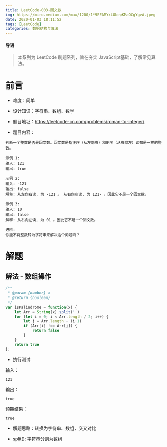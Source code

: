 ```yaml
---
title: LeetCode-003-回文数
img: https://miro.medium.com/max/1200/1*9EEAMYxLObepKMaOCgYgvA.jpeg
date: 2020-01-03 18:11:52
tags: [LeetCode]
categories: 数据结构与算法
---
```


#### 导语
> 本系列为 LeetCode 刷题系列，旨在夯实 JavaScript基础，了解常见算法。 

<!--more-->

# 前言

* 难度：简单

* 设计知识：字符串、数组、数学

* 题目地址：https://leetcode-cn.com/problems/roman-to-integer/

* 题目内容：

```
判断一个整数是否是回文数。回文数是指正序（从左向右）和倒序（从右向左）读都是一样的整数。

示例 1:
输入: 121
输出: true

示例 2:
输入: -121
输出: false
解释: 从左向右读, 为 -121 。 从右向左读, 为 121- 。因此它不是一个回文数。

示例 3:
输入: 10
输出: false
解释: 从右向左读, 为 01 。因此它不是一个回文数。

进阶:
你能不将整数转为字符串来解决这个问题吗？
```

# 解题

## 解法 - 数组操作

```javascript
/**
 * @param {number} x
 * @return {boolean}
 */
var isPalindrome = function(x) {
    let Arr = String(x).split('')
    for (let i = 0; i < Arr.length / 2; i++) {
        let j = Arr.length - (i+1)
        if (Arr[i] !== Arr[j]) {
            return false
        }
    }
    return true
};
```

* 执行测试

输入：

```
121
```

输出：

```
true
```

预期结果：

```
true
```

* 解题思路：转换为字符串、数组，交叉对比

* split(): 字符串分割为数组
